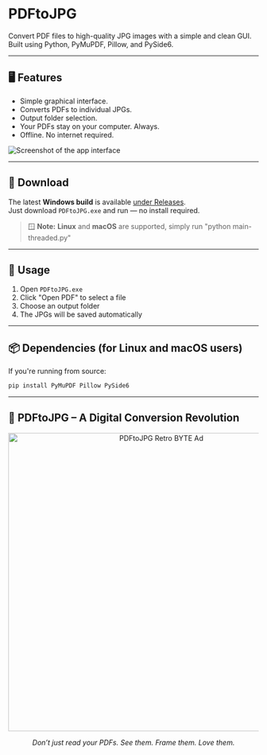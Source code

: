 # PDFtoJPG

Convert PDF files to high-quality JPG images with a simple and clean GUI.  
Built using Python, PyMuPDF, Pillow, and PySide6.

---

## 🖥️ Features

- Simple graphical interface.
- Converts PDFs to individual JPGs.
- Output folder selection.
- Your PDFs stay on your computer. Always.
- Offline. No internet required.

![Screenshot of the app interface](https://raw.githubusercontent.com/Crinklebine/PDFtoJPG/main/assets/Screenshot%202025-03-25%20193750.png)

---

## 💾 Download

The latest **Windows build** is available [under Releases](https://github.com/Crinklebine/PDFtoJPG/releases).  
Just download `PDFtoJPG.exe` and run — no install required.

> 🪟 **Note:** **Linux** and **macOS** are supported, simply run "python main-threaded.py"  

---

## 🚀 Usage

1. Open `PDFtoJPG.exe`
2. Click "Open PDF" to select a file
3. Choose an output folder
4. The JPGs will be saved automatically

---

## 📦 Dependencies (for Linux and macOS users)

If you're running from source:

```bash
pip install PyMuPDF Pillow PySide6
```

---


## 📰 PDFtoJPG – A Digital Conversion Revolution

<p align="center">
  <img src="https://github.com/Crinklebine/PDFtoJPG/raw/main/assets/Gm8fZHzbYAA8U1X.jpeg" alt="PDFtoJPG Retro BYTE Ad" width="600">
</p>

<p align="center">
  <i>Don’t just read your PDFs. See them. Frame them. Love them.</i>
</p>